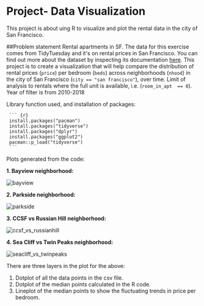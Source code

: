 # Project- Data Visualization
This project is about uing R to visualize and plot the rental data in the city of San Francisco. 


##Problem statement
Rental apartments in SF. The data for this exercise comes from 
TidyTuesday and it's on rental prices in San Francisco. You can find 
out more about the dataset by inspecting its documentation 
[here](https://github.com/rfordatascience/tidytuesday/tree/master/data/2022/2022-07-05).
This project is to create a visualization that will help compare the distribution
of rental prices (`price`) per bedroom (`beds`) across neighborhoods 
(`nhood`) in the city of San Francisco (`city == "san francisco"`), 
over time. Limit of analysis to rentals where the full unit is available,
i.e. (`room_in_apt	== 0`). Year of filter is from 2010-2018

Library function used, and installation of packages:

     ``` {r}
     install.packages("pacman")
     install.packages("tidyverse")
     install.packages("dplyr")
     install.packages("ggplot2")
     pacman::p_load("tidyverse")
     ```
Plots generated from the code:

**1. Bayview neighborhood:**

![bayview](https://github.com/shakir-flash/Rental-data-in-San-Francisco-Data-Visualization/assets/59859522/237564e0-823e-4932-bda0-116d163619fd)


**2. Parkside neighborhood:**

![parkside](https://github.com/shakir-flash/Rental-data-in-San-Francisco-Data-Visualization/assets/59859522/a4861e66-7ccc-4c2a-8112-e7b351efe634)


**3. CCSF vs Russian Hill neighborhood:**

![ccsf_vs_russianhill](https://github.com/shakir-flash/Rental-data-in-San-Francisco-Data-Visualization/assets/59859522/55c807d6-454e-48d2-ab06-5527618ad46d)


**4. Sea Cliff vs Twin Peaks neighborhood:**

![seacliff_vs_twinpeaks](https://github.com/shakir-flash/Rental-data-in-San-Francisco-Data-Visualization/assets/59859522/249a2b0b-5503-4bb4-8feb-09adeb41af35)

There are three layers in the plot for the above:
1. Dotplot of all the data points in the csv file.
2. Dotplot of the median points calculated in the R code.
3. Lineplot of the median points to show the fluctuating trends in price per bedroom.

